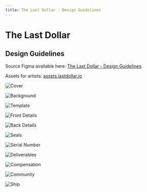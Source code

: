 ```yaml
---
title: The Last Dollar - Design Guidelines
---
```


# The Last Dollar

## Design Guidelines


Source Figma available here: [The Last Dollar - Design Guidelines](https://www.figma.com/file/DUOAtD8A2SRV90paz4eiDI/The-Last-Dollar---Design-Guidelines)

Assets for artists: [assets.lastdollar.io](assets.lastdollar.io)


![Cover](./design-guidelines/01-cover.png)

![Background](./design-guidelines/02-background.png)

![Template](./design-guidelines/03-template.png)

![Front Details](./design-guidelines/04-front-details.png)

![Back Details](./design-guidelines/05-back-details.png)

![Seals](./design-guidelines/06-seals.png)

![Serial Number](./design-guidelines/07-serial-number.png)

![Deliverables](./design-guidelines/08-deliverables.png)

![Compensation](./design-guidelines/09-compensation.png)

![Community](./design-guidelines/10-community.png)

![Ship](./design-guidelines/11-ship.png)

<!-- Global site tag (gtag.js) - Google Analytics -->
<script async src="https://www.googletagmanager.com/gtag/js?id=G-QH94CSLQ5F"></script>
<script>
  window.dataLayer = window.dataLayer || [];
  function gtag(){dataLayer.push(arguments);}
  gtag('js', new Date());

  gtag('config', 'G-QH94CSLQ5F');
</script>
